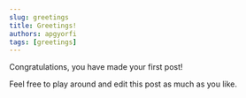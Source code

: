 ```yaml
---
slug: greetings
title: Greetings!
authors: apgyorfi
tags: [greetings]
---
```


Congratulations, you have made your first post!

Feel free to play around and edit this post as much as you like.
